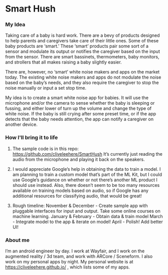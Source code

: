 # Smart Hush

### My Idea
Taking care of a baby is hard work. There are a bevy of products designed to help parents and caregivers take care of their little ones. Some of these baby products are ‘smart.’  These ‘smart’ products pair some sort of a sensor and modulate its output or notifies the caregiver based on the input from the sensor. There are smart bassinets, thermometers, baby monitors, and strollers that all makes raising a baby slightly easier.

There are, however, no ‘smart’ white noise makers and apps on the market today. The existing white noise makers and apps do not modulate the noise based on the baby’s needs, and they also require the caregiver to stop the noise manually or input a set stop time. 

My idea is to create a smart white noise app for babies. It will use the microphone and/or the camera to sense whether the baby is sleeping or fussing, and either lower of turn up the volume and change the type of white noise.  If the baby is still crying after some preset time, or if the app detects that the baby needs attention, the app can notify a caregiver on another device.

### How I'll bring it to life

1) The sample code is in this repo: https://github.com/cliveleehere/SmartHush
It’s currently just reading the audio from the microphone and playing it back on the speakers.

2) I would appreciate Google’s help in obtaining the data to train a model. I am planning to train a custom model that’s part of the ML Kit, but I could use Google’s guidance on whether or not there’s another ML product I should use instead. Also, there doesn’t seem to be too many resources available on training models based on audio, so if Google has any additional resources for classifying audio, that would be great!

3) Rough timeline:
November & December - Create sample app with pluggable interfaces for input and output. Take some online courses on machine learning.
January & February - Obtain data & train model 
March - Integrate model to the app & iterate on model!
April - Polish! Add better UI!

### About me

I’m an android engineer by day. I work at Wayfair, and I work on the augmented reality / 3d team, and work with ARCore / Sceneform.  I also work on my personal apps by night.  My personal website is at https://cliveleehere.github.io/ , which lists some of my apps.